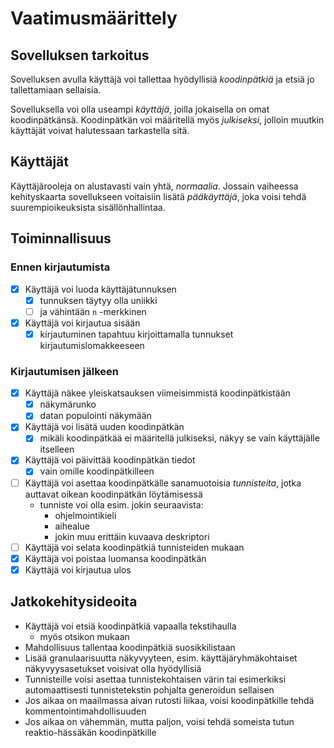 # Vaatimusmäärittely

## Sovelluksen tarkoitus

Sovelluksen avulla käyttäjä voi tallettaa hyödyllisiä *koodinpätkiä* ja
etsiä jo tallettamiaan sellaisia.

Sovelluksella voi olla useampi *käyttäjä*, joilla jokaisella on omat
koodinpätkänsä. Koodinpätkän voi määritellä myös *julkiseksi*, jolloin
muutkin käyttäjät voivat halutessaan tarkastella sitä.

## Käyttäjät

Käyttäjärooleja on alustavasti vain yhtä, *normaalia*. Jossain vaiheessa
kehityskaarta sovellukseen voitaisiin lisätä *pääkäyttäjä*, joka voisi tehdä
suurempioikeuksista sisällönhallintaa.

## Toiminnallisuus

### Ennen kirjautumista

- [x] Käyttäjä voi luoda käyttäjätunnuksen
	- [x] tunnuksen täytyy olla uniikki
	- [ ] ja vähintään `n` -merkkinen
- [x] Käyttäjä voi kirjautua sisään
	- [x] kirjautuminen tapahtuu kirjoittamalla tunnukset
	  kirjautumislomakkeeseen

### Kirjautumisen jälkeen

- [x] Käyttäjä näkee yleiskatsauksen viimeisimmistä koodinpätkistään
	- [x] näkymärunko
	- [x] datan populointi näkymään
- [x] Käyttäjä voi lisätä uuden koodinpätkän
	- [x] mikäli koodinpätkää ei määritellä julkiseksi, näkyy se vain
	  käyttäjälle itselleen
- [x] Käyttäjä voi päivittää koodinpätkän tiedot
	- [x] vain omille koodinpätkilleen
- [ ] Käyttäjä voi asettaa koodinpätkälle sanamuotoisia *tunnisteita*, jotka
  auttavat oikean koodinpätkän löytämisessä
	- tunniste voi olla esim. jokin seuraavista:
		- ohjelmointikieli
		- aihealue
		- jokin muu erittäin kuvaava deskriptori
- [ ] Käyttäjä voi selata koodinpätkiä tunnisteiden mukaan
- [x] Käyttäjä voi poistaa luomansa koodinpätkän
- [x] Käyttäjä voi kirjautua ulos

## Jatkokehitysideoita

- Käyttäjä voi etsiä koodinpätkiä vapaalla tekstihaulla
	- myös otsikon mukaan
- Mahdollisuus tallentaa koodinpätkiä suosikkilistaan
- Lisää granulaarisuutta näkyvyyteen, esim. käyttäjäryhmäkohtaiset
  näkyvyysasetukset voisivat olla hyödyllisiä
- Tunnisteille voisi asettaa tunnistekohtaisen värin tai esimerkiksi
  automaattisesti tunnistetekstin pohjalta generoidun sellaisen
- Jos aikaa on maailmassa aivan rutosti liikaa, voisi koodinpätkille tehdä
  kommentointimahdollisuuden
- Jos aikaa on vähemmän, mutta paljon, voisi tehdä someista tutun
  reaktio-hässäkän koodinpätkille
